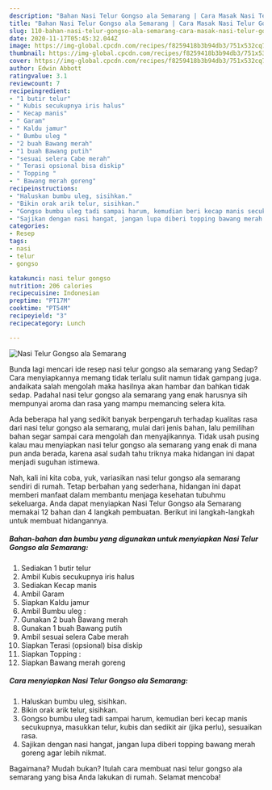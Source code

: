 ```yaml
---
description: "Bahan Nasi Telur Gongso ala Semarang | Cara Masak Nasi Telur Gongso ala Semarang Yang Lezat Sekali"
title: "Bahan Nasi Telur Gongso ala Semarang | Cara Masak Nasi Telur Gongso ala Semarang Yang Lezat Sekali"
slug: 110-bahan-nasi-telur-gongso-ala-semarang-cara-masak-nasi-telur-gongso-ala-semarang-yang-lezat-sekali
date: 2020-11-17T05:45:32.044Z
image: https://img-global.cpcdn.com/recipes/f8259418b3b94db3/751x532cq70/nasi-telur-gongso-ala-semarang-foto-resep-utama.jpg
thumbnail: https://img-global.cpcdn.com/recipes/f8259418b3b94db3/751x532cq70/nasi-telur-gongso-ala-semarang-foto-resep-utama.jpg
cover: https://img-global.cpcdn.com/recipes/f8259418b3b94db3/751x532cq70/nasi-telur-gongso-ala-semarang-foto-resep-utama.jpg
author: Edwin Abbott
ratingvalue: 3.1
reviewcount: 7
recipeingredient:
- "1 butir telur"
- " Kubis secukupnya iris halus"
- " Kecap manis"
- " Garam"
- " Kaldu jamur"
- " Bumbu uleg "
- "2 buah Bawang merah"
- "1 buah Bawang putih"
- "sesuai selera Cabe merah"
- " Terasi opsional bisa diskip"
- " Topping "
- " Bawang merah goreng"
recipeinstructions:
- "Haluskan bumbu uleg, sisihkan."
- "Bikin orak arik telur, sisihkan."
- "Gongso bumbu uleg tadi sampai harum, kemudian beri kecap manis secukupnya, masukkan telur, kubis dan sedikit air (jika perlu), sesuaikan rasa."
- "Sajikan dengan nasi hangat, jangan lupa diberi topping bawang merah goreng agar lebih nikmat."
categories:
- Resep
tags:
- nasi
- telur
- gongso

katakunci: nasi telur gongso 
nutrition: 206 calories
recipecuisine: Indonesian
preptime: "PT17M"
cooktime: "PT54M"
recipeyield: "3"
recipecategory: Lunch

---
```



![Nasi Telur Gongso ala Semarang](https://img-global.cpcdn.com/recipes/f8259418b3b94db3/751x532cq70/nasi-telur-gongso-ala-semarang-foto-resep-utama.jpg)

Bunda lagi mencari ide resep nasi telur gongso ala semarang yang Sedap? Cara menyiapkannya memang tidak terlalu sulit namun tidak gampang juga. andaikata salah mengolah maka hasilnya akan hambar dan bahkan tidak sedap. Padahal nasi telur gongso ala semarang yang enak harusnya sih mempunyai aroma dan rasa yang mampu memancing selera kita.



Ada beberapa hal yang sedikit banyak berpengaruh terhadap kualitas rasa dari nasi telur gongso ala semarang, mulai dari jenis bahan, lalu pemilihan bahan segar sampai cara mengolah dan menyajikannya. Tidak usah pusing kalau mau menyiapkan nasi telur gongso ala semarang yang enak di mana pun anda berada, karena asal sudah tahu triknya maka hidangan ini dapat menjadi suguhan istimewa.


Nah, kali ini kita coba, yuk, variasikan nasi telur gongso ala semarang sendiri di rumah. Tetap berbahan yang sederhana, hidangan ini dapat memberi manfaat dalam membantu menjaga kesehatan tubuhmu sekeluarga. Anda dapat menyiapkan Nasi Telur Gongso ala Semarang memakai 12 bahan dan 4 langkah pembuatan. Berikut ini langkah-langkah untuk membuat hidangannya.

<!--inarticleads1-->

##### Bahan-bahan dan bumbu yang digunakan untuk menyiapkan Nasi Telur Gongso ala Semarang:

1. Sediakan 1 butir telur
1. Ambil  Kubis secukupnya iris halus
1. Sediakan  Kecap manis
1. Ambil  Garam
1. Siapkan  Kaldu jamur
1. Ambil  Bumbu uleg :
1. Gunakan 2 buah Bawang merah
1. Gunakan 1 buah Bawang putih
1. Ambil sesuai selera Cabe merah
1. Siapkan  Terasi (opsional) bisa diskip
1. Siapkan  Topping :
1. Siapkan  Bawang merah goreng




<!--inarticleads2-->

##### Cara menyiapkan Nasi Telur Gongso ala Semarang:

1. Haluskan bumbu uleg, sisihkan.
1. Bikin orak arik telur, sisihkan.
1. Gongso bumbu uleg tadi sampai harum, kemudian beri kecap manis secukupnya, masukkan telur, kubis dan sedikit air (jika perlu), sesuaikan rasa.
1. Sajikan dengan nasi hangat, jangan lupa diberi topping bawang merah goreng agar lebih nikmat.




Bagaimana? Mudah bukan? Itulah cara membuat nasi telur gongso ala semarang yang bisa Anda lakukan di rumah. Selamat mencoba!
